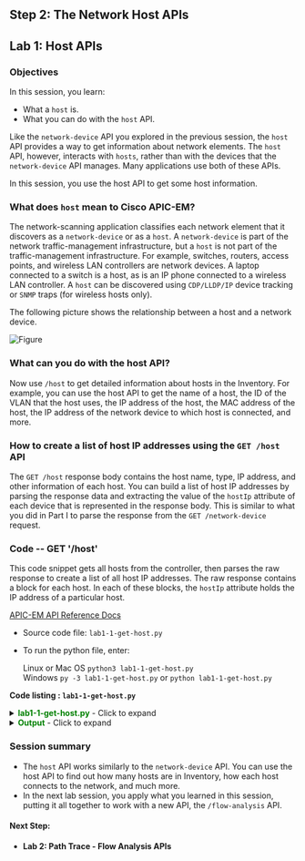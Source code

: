 ## Step 2:  The Network Host APIs


## Lab 1: Host APIs

### Objectives
In this session, you learn:

* What a `host` is.
* What you can do with the `host` API.

Like the `network-device` API you explored in the previous session, the `host` API provides a way to get information about network elements. The `host` API, however, interacts with `hosts`, rather than with the devices that the `network-device` API manages. Many applications use both of these APIs.

In this session, you use the host API to get some host information.

### What does `host` mean to Cisco APIC-EM?
The network-scanning application classifies each network element that it discovers as a `network-device` or as a `host`. A `network-device` is part of the network traffic-management infrastructure, but a `host` is not part of the traffic-management infrastructure. For example, switches, routers, access points, and wireless LAN controllers are network devices. A laptop connected to a switch is a host, as is an IP phone connected to a wireless LAN controller.
A `host` can be discovered using `CDP/LLDP/IP` device tracking or `SNMP` traps (for wireless hosts only).

The following picture shows the relationship between a host and a network device.<br>

![Figure](/posts/files/apic-em-path-trace/apicem_host_and_device.jpg)

### What can you do with the host API?

Now use `/host` to get detailed information about hosts in the Inventory. For example, you can use the host API to get the name of a host, the ID of the VLAN that the host uses, the IP address of the host, the MAC address of the host, the IP address of the network device to which host is connected, and more.

### How to create a list of host IP addresses using the `GET /host` API
The `GET /host` response body contains the host name, type, IP address, and other information of each host. You can build a list of host IP addresses by parsing the response data and extracting the value of the `hostIp` attribute of each device that is represented in the response body. This is similar to what you did in Part I to parse the response from the `GET /network-device` request.


### Code -- GET '/host' ###

This code snippet gets all hosts from the controller, then parses the raw response to create a list of all host IP addresses. The raw response contains a block for each host. In each of these blocks, the `hostIp` attribute holds the IP address of a particular host.<br>

[APIC-EM API Reference Docs](http://devnetapic.cisco.com/)

*  Source code file: `lab1-1-get-host.py`<br>
*  To run the python file, enter:<br>

   Linux or Mac OS  `python3 lab1-1-get-host.py`<br>
   Windows `py -3 lab1-1-get-host.py` or `python lab1-1-get-host.py`<br>

**Code listing : `lab1-1-get-host.py`**

<details>
<summary><font color='green'><b>lab1-1-get-host.py</b></font> - Click to expand</summary>

<pre><code>
"""
Script name: `lab1-1-get-host.py`
This script prints out all hosts that are connected to the APIC-EM network devices in a tabular list format.
"""

from apicem import *

def get_host():
    """
    This function returns a tabular list of all hosts that are connected to APIC-EM network devices.  
    Return:
    ------
    list: A list of all hosts and network devices with a number tag  
    """
    host_list=[]
    try:
        resp = get(api="host") # The get() function is the simplify version for "get" function in requests module, defined in apicem.py
        response_json = resp.json() # Get the json-encoded content from response
        print ("Status: ",resp.status_code)  # This is the http request status
        # print (json.dumps(response_json,indent=4)) # Convert the `response_json` object to a JSON formatted string and print it out    
    except:
        print ("Something went wrong with the GET /host request!")
        return host_list
    # Now create a list of host summary
    i=0
    for item in response_json["response"]:
        i+=1
        host_list.append([i,item["hostIp"],item["hostType"],item["connectedNetworkDeviceIpAddress"]])
    return host\_list

##########################################################################

if \_\_name\_\_ == "\_\_main\_\_": # Only run as a script
    host=get_host()
    # Use the tabulate module here to print a nice table format. Use the `pip` tool to install it on your local computer
    # The tabulate module is imported in apicem.py
    # For simplicity, copy the source code into the working directory without installing it
    print (tabulate(host,headers=['number','host IP','type','connected to network device'],tablefmt="rst"))

</code></pre>
</details>

<details>
<summary><font color='green'><b>Output</b></font> - Click to expand</summary>

<pre><code>
Executing GET 'https://sandboxapicem.cisco.com/api/v1/host'

GET 'host' Status:  200

Status:  200
========  ===========  ========  =============================
  number  host IP      type      connected to network device
========  ===========  ========  =============================
       1  10.1.15.117  wireless  10.1.14.3
       2  10.2.1.22    wired     10.2.1.17
       3  10.1.12.20   wired     10.1.12.1
========  ===========  ========  =============================

</code></pre>
</details>

### Session summary ##

* The `host` API works similarly to the `network-device` API. You can use the host API to find out how many hosts are in Inventory, how each host connects to the network, and much more.  <br>
* In the next lab session, you apply what you learned in this session, putting it all together to work with a new API, the `/flow-analysis` API.

#### Next Step:

* **Lab 2: Path Trace - Flow Analysis APIs**
